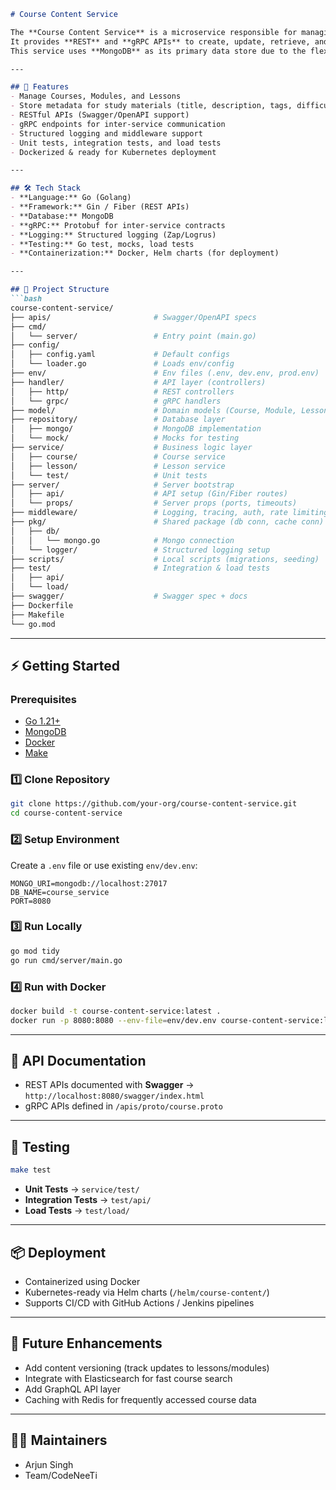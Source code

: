 ````markdown
# Course Content Service

The **Course Content Service** is a microservice responsible for managing courses, modules, and lessons in the EdTech platform.  
It provides **REST** and **gRPC APIs** to create, update, retrieve, and manage study materials.  
This service uses **MongoDB** as its primary data store due to the flexible and schema-less nature of course content.

---

## 🚀 Features
- Manage Courses, Modules, and Lessons
- Store metadata for study materials (title, description, tags, difficulty, etc.)
- RESTful APIs (Swagger/OpenAPI support)
- gRPC endpoints for inter-service communication
- Structured logging and middleware support
- Unit tests, integration tests, and load tests
- Dockerized & ready for Kubernetes deployment

---

## 🛠️ Tech Stack
- **Language:** Go (Golang)
- **Framework:** Gin / Fiber (REST APIs)
- **Database:** MongoDB
- **gRPC:** Protobuf for inter-service contracts
- **Logging:** Structured logging (Zap/Logrus)
- **Testing:** Go test, mocks, load tests
- **Containerization:** Docker, Helm charts (for deployment)

---

## 📂 Project Structure
```bash
course-content-service/
├── apis/                       # Swagger/OpenAPI specs
├── cmd/
│   └── server/                 # Entry point (main.go)
├── config/
│   ├── config.yaml             # Default configs
│   └── loader.go               # Loads env/config
├── env/                        # Env files (.env, dev.env, prod.env)
├── handler/                    # API layer (controllers)
│   ├── http/                   # REST controllers
│   └── grpc/                   # gRPC handlers
├── model/                      # Domain models (Course, Module, Lesson)
├── repository/                 # Database layer
│   ├── mongo/                  # MongoDB implementation
│   └── mock/                   # Mocks for testing
├── service/                    # Business logic layer
│   ├── course/                 # Course service
│   ├── lesson/                 # Lesson service
│   └── test/                   # Unit tests
├── server/                     # Server bootstrap
│   ├── api/                    # API setup (Gin/Fiber routes)
│   └── props/                  # Server props (ports, timeouts)
├── middleware/                 # Logging, tracing, auth, rate limiting
├── pkg/                        # Shared package (db conn, cache conn)
│   ├── db/
│   │   └── mongo.go            # Mongo connection
│   └── logger/                 # Structured logging setup
├── scripts/                    # Local scripts (migrations, seeding)
├── test/                       # Integration & load tests
│   ├── api/
│   └── load/
├── swagger/                    # Swagger spec + docs
├── Dockerfile
├── Makefile
└── go.mod
````

---

## ⚡ Getting Started

### Prerequisites

* [Go 1.21+](https://go.dev/dl/)
* [MongoDB](https://www.mongodb.com/docs/manual/installation/)
* [Docker](https://docs.docker.com/get-docker/)
* [Make](https://www.gnu.org/software/make/)

### 1️⃣ Clone Repository

```bash
git clone https://github.com/your-org/course-content-service.git
cd course-content-service
```

### 2️⃣ Setup Environment

Create a `.env` file or use existing `env/dev.env`:

```env
MONGO_URI=mongodb://localhost:27017
DB_NAME=course_service
PORT=8080
```

### 3️⃣ Run Locally

```bash
go mod tidy
go run cmd/server/main.go
```

### 4️⃣ Run with Docker

```bash
docker build -t course-content-service:latest .
docker run -p 8080:8080 --env-file=env/dev.env course-content-service:latest
```

---

## 📜 API Documentation

* REST APIs documented with **Swagger** → `http://localhost:8080/swagger/index.html`
* gRPC APIs defined in `/apis/proto/course.proto`

---

## 🧪 Testing

```bash
make test
```

* **Unit Tests** → `service/test/`
* **Integration Tests** → `test/api/`
* **Load Tests** → `test/load/`

---

## 📦 Deployment

* Containerized using Docker
* Kubernetes-ready via Helm charts (`/helm/course-content/`)
* Supports CI/CD with GitHub Actions / Jenkins pipelines

---

## 📌 Future Enhancements

* Add content versioning (track updates to lessons/modules)
* Integrate with Elasticsearch for fast course search
* Add GraphQL API layer
* Caching with Redis for frequently accessed course data

---

## 👨‍💻 Maintainers

* Arjun Singh 
* Team/CodeNeeTi


